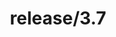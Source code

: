 ---
title: "release/3.7"
description: >
  release/3.7 CHANGELOG 汇总，最近发布版本: v3.7.5 , 时间: 2021-06-30
weight: -37
---